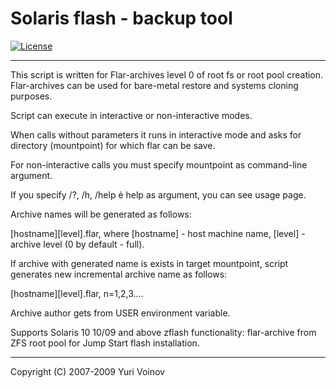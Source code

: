 # Solaris flash - backup tool
[![License](https://img.shields.io/badge/License-BSD%203--Clause-blue.svg)](https://github.com/yvoinov/solaris-flash/blob/main/LICENSE)
____________________________________________________________
This script is written for Flar-archives level 0 of root fs or root pool creation. Flar-archives can be used for bare-metal restore and systems cloning purposes.

Script can execute in interactive or non-interactive modes.

When calls without parameters it runs in interactive mode and asks for directory (mountpoint) for which flar can be save.

For non-interactive calls you must specify mountpoint as command-line argument.

If you specify /?, /h, /help è help as argument, you can see usage page.

Archive names will be generated as follows:

[hostname][level].flar, where [hostname] - host machine name, [level] - archive level (0 by default - full).

If archive with generated name is exists in target mountpoint, script generates new incremental archive name as follows:

[hostname][level].flar, n=1,2,3....

Archive author gets from USER environment variable.

Supports Solaris 10 10/09 and above zflash functionality: flar-archive from ZFS root pool for Jump Start flash installation.
____________________________________________________________
Copyright (C) 2007-2009 Yuri Voinov

